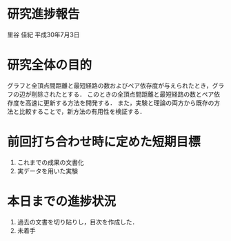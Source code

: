 研究進捗報告
================
里谷 佳紀
平成30年7月3日

# 研究全体の目的

グラフと全頂点間距離と最短経路の数およびペア依存度が与えられたとき，グラフの辺が削除されたとする．
このときの全頂点間距離と最短経路の数とペア依存度を高速に更新する方法を開発する．
また，実験と理論の両方から既存の方法と比較することで，新方法の有用性を検証する．

# 前回打ち合わせ時に定めた短期目標

1.  これまでの成果の文書化
2.  実データを用いた実験

# 本日までの進捗状況

1.  過去の文書を切り貼りし，目次を作成した．
2.  未着手
